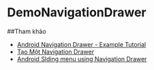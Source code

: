# DemoNavigationDrawer
##Tham khảo
+ [Android Navigation Drawer - Example Tutorial](http://www.journaldev.com/9958/android-navigation-drawer-example-tutorial)
+ [Tạo Một Navigation Drawer](http://pdnghia.blogspot.com/2014/09/tao-mot-navigation-drawer.html)
+ [Android Slding menu using Navigation Drawer](http://www.androidhive.info/2013/11/android-sliding-menu-using-navigation-drawer/)
